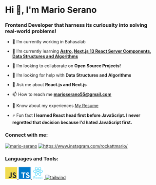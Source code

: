 <h1 align="left">Hi 👋, I'm Mario Serano</h1>
<h3 align="left">Frontend Developer that harness its curiousity into solving real-world problems!</h3>

- 🔭 I’m currently working in Bahasalab

- 🌱 I’m currently learning **[Astro](https://astro.build/), [Next.js 13 React Server Components](https://nextjs.org/docs/app/building-your-application/rendering/server-components), [Data Structures and Algorithms](https://neetcode.io/)**

- 👯 I’m looking to collaborate on **Open Source Projects!**

- 🤝 I’m looking for help with **Data Structures and Algorithms**

- 💬 Ask me about **React.js and Next.js**

- 📫 How to reach me **marioserano55@gmail.com**

- 📄 Know about my experiences [My Resume](https://drive.google.com/file/d/16ZHfY967opScderVpdYWJEb-vpa26FqW/view?usp=sharing)

- ⚡ Fun fact **I learned React head first before JavaScript. I never regretted that decision because I'd hated JavaScript first.**

<h3 align="left">Connect with me:</h3>
<p align="left">
<a href="https://linkedin.com/in/mario-serano" target="blank"><img align="center" src="https://raw.githubusercontent.com/rahuldkjain/github-profile-readme-generator/master/src/images/icons/Social/linked-in-alt.svg" alt="mario-serano" height="30" width="40" /></a>
<a href="https://instagram.com/https://www.instagram.com/rockattmario/" target="blank"><img align="center" src="https://raw.githubusercontent.com/rahuldkjain/github-profile-readme-generator/master/src/images/icons/Social/instagram.svg" alt="https://www.instagram.com/rockattmario/" height="30" width="40" /></a>
</p>

<h3 align="left">Languages and Tools:</h3>
<p align="left"><a href="https://developer.mozilla.org/en-US/docs/Web/JavaScript" target="_blank" rel="noreferrer"> <img src="https://raw.githubusercontent.com/devicons/devicon/master/icons/javascript/javascript-original.svg" alt="javascript" width="40" height="40"/></a><a href="https://www.typescriptlang.org/" target="_blank" rel="noreferrer"> <img src="https://raw.githubusercontent.com/devicons/devicon/master/icons/typescript/typescript-original.svg" alt="typescript" width="40" height="40"/> </a><a href="https://reactjs.org/" target="_blank" rel="noreferrer"> <img src="https://raw.githubusercontent.com/devicons/devicon/master/icons/react/react-original-wordmark.svg" alt="react" width="40" height="40"/> </a> <a href="https://tailwindcss.com/" target="_blank" rel="noreferrer"> <img src="https://www.vectorlogo.zone/logos/tailwindcss/tailwindcss-icon.svg" alt="tailwind" width="40" height="40"/> </a></p>
